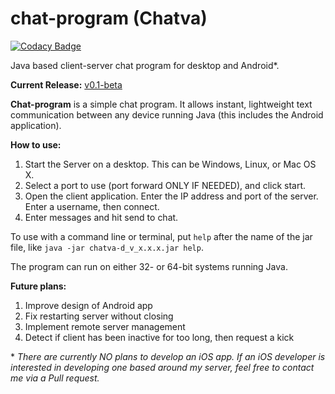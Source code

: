 # chat-program (Chatva)

[![Codacy Badge](https://api.codacy.com/project/badge/Grade/9cfa02d88a3d40f2969fe0d1b009a853)](https://www.codacy.com/app/joshuamoore235/chat-program?utm_source=github.com&utm_medium=referral&utm_content=supamonkey2000/chat-program&utm_campaign=badger)

Java based client-server chat program for desktop and Android\*.

**Current Release:** [v0.1-beta](https://github.com/supamonkey2000/chat-program/releases/tag/v0.1-beta)

**Chat-program** is a simple chat program. It allows instant, lightweight text
communication between any device running Java (this includes the Android
application).

**How to use:**
1. Start the Server on a desktop. This can be Windows, Linux, or Mac OS X.
2. Select a port to use (port forward ONLY IF NEEDED), and click start.
3. Open the client application. Enter the IP address and port
   of the server. Enter a username, then connect.
4. Enter messages and hit send to chat.

To use with a command line or terminal, put `help` after the name of the jar 
file, like `java -jar chatva-d_v_x.x.x.jar help`.

The program can run on either 32- or 64-bit systems running Java.

**Future plans:**
1. Improve design of Android app
2. Fix restarting server without closing
3. Implement remote server management
4. Detect if client has been inactive for too long, then request a kick

\* *There are currently NO plans to develop an iOS app. If an iOS developer
is interested in developing one based around my server, feel free to contact
me via a Pull request.*

